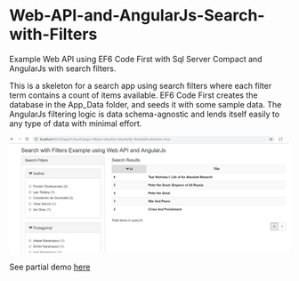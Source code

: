 # Web-API-and-AngularJs-Search-with-Filters
Example Web API using EF6 Code First with Sql Server Compact and AngularJs with search filters.

This is a skeleton for a search app using search filters where each filter term contains a count of items available. EF6 Code First creates the database in the App_Data folder, and seeds it with some sample data.
The AngularJs filtering logic is data schema-agnostic and lends itself easily to any type of data with minimal effort.  

![web api search with filters](https://github.com/jalva/Search-with-Filters-in-AngularJs-Web-API-EF6-Code-First/blob/master/searchWithFilters.PNG)

See partial demo [here](https://jalva.github.io/Search-with-Filters-in-AngularJs-Web-API-EF6-Code-First/#!/book)